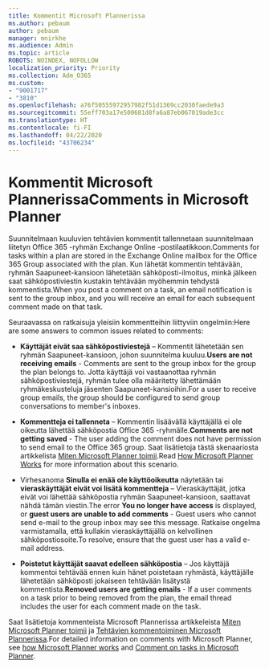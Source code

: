 ```yaml
---
title: Kommentit Microsoft Plannerissa
ms.author: pebaum
author: pebaum
manager: mnirkhe
ms.audience: Admin
ms.topic: article
ROBOTS: NOINDEX, NOFOLLOW
localization_priority: Priority
ms.collection: Adm_O365
ms.custom:
- "9001717"
- "3810"
ms.openlocfilehash: a76f50555972957982f51d1369cc2030faede9a3
ms.sourcegitcommit: 55eff703a17e500681d8fa6a87eb067019ade3cc
ms.translationtype: HT
ms.contentlocale: fi-FI
ms.lasthandoff: 04/22/2020
ms.locfileid: "43706234"
---
```

# <a name="comments-in-microsoft-planner"></a><span data-ttu-id="a2816-102">Kommentit Microsoft Plannerissa</span><span class="sxs-lookup"><span data-stu-id="a2816-102">Comments in Microsoft Planner</span></span>

<span data-ttu-id="a2816-103">Suunnitelmaan kuuluvien tehtävien kommentit tallennetaan suunnitelmaan liitetyn Office 365 -ryhmän Exchange Online -postilaatikkoon.</span><span class="sxs-lookup"><span data-stu-id="a2816-103">Comments for tasks within a plan are stored in the Exchange Online mailbox for the Office 365 Group associated with the plan.</span></span>  <span data-ttu-id="a2816-104">Kun lähetät kommentin tehtävään, ryhmän Saapuneet-kansioon lähetetään sähköposti-ilmoitus, minkä jälkeen saat sähköpostiviestin kustakin tehtävään myöhemmin tehdystä kommentista.</span><span class="sxs-lookup"><span data-stu-id="a2816-104">When you post a comment on a task, an email notification is sent to the group inbox, and you will receive an email for each subsequent comment made on that task.</span></span>

<span data-ttu-id="a2816-105">Seuraavassa on ratkaisuja yleisiin kommentteihin liittyviin ongelmiin:</span><span class="sxs-lookup"><span data-stu-id="a2816-105">Here are some answers to common issues related to comments:</span></span>

- <span data-ttu-id="a2816-106">**Käyttäjät eivät saa sähköpostiviestejä** – Kommentit lähetetään sen ryhmän Saapuneet-kansioon, johon suunnitelma kuuluu.</span><span class="sxs-lookup"><span data-stu-id="a2816-106">**Users are not receiving emails** - Comments are sent to the group inbox for the group the plan belongs to.</span></span> <span data-ttu-id="a2816-107">Jotta käyttäjä voi vastaanottaa ryhmän sähköpostiviestejä, ryhmän tulee olla määritetty lähettämään ryhmäkeskusteluja jäsenten Saapuneet-kansioihin.</span><span class="sxs-lookup"><span data-stu-id="a2816-107">For a user to receive group emails, the group should be configured to send group conversations to member's inboxes.</span></span>

- <span data-ttu-id="a2816-108">**Kommentteja ei tallenneta** – Kommentin lisäävällä käyttäjällä ei ole oikeutta lähettää sähköpostia Office 365 -ryhmälle.</span><span class="sxs-lookup"><span data-stu-id="a2816-108">**Comments are not getting saved** -  The user adding the comment does not have permission to send email to the Office 365 group.</span></span> <span data-ttu-id="a2816-109">Saat lisätietoja tästä skenaariosta artikkelista [Miten Microsoft Planner toimii](https://techcommunity.microsoft.com/t5/planner-blog/how-microsoft-planner-works/ba-p/1214736).</span><span class="sxs-lookup"><span data-stu-id="a2816-109">Read [How Microsoft Planner Works](https://techcommunity.microsoft.com/t5/planner-blog/how-microsoft-planner-works/ba-p/1214736) for more information about this scenario.</span></span>

- <span data-ttu-id="a2816-110">Virhesanoma **Sinulla ei enää ole käyttöoikeutta** näytetään tai **vieraskäyttäjät eivät voi lisätä kommentteja** – Vieraskäyttäjät, jotka eivät voi lähettää sähköpostia ryhmän Saapuneet-kansioon, saattavat nähdä tämän viestin.</span><span class="sxs-lookup"><span data-stu-id="a2816-110">The error **You no longer have access** is displayed, or **guest users are unable to add comments** - Guest users who cannot send e-mail to the group inbox may see this message.</span></span> <span data-ttu-id="a2816-111">Ratkaise ongelma varmistamalla, että kullakin vieraskäyttäjällä on kelvollinen sähköpostiosoite.</span><span class="sxs-lookup"><span data-stu-id="a2816-111">To resolve, ensure that the guest user has a valid e-mail address.</span></span>

- <span data-ttu-id="a2816-112">**Poistetut käyttäjät saavat edelleen sähköpostia** – Jos käyttäjä kommentoi tehtävää ennen kuin hänet poistetaan ryhmästä, käyttäjälle lähetetään sähköposti jokaiseen tehtävään lisätystä kommentista.</span><span class="sxs-lookup"><span data-stu-id="a2816-112">**Removed users are getting emails** -  If a user comments on a task prior to being removed from the plan, the email thread includes the user for each comment made on the task.</span></span>

<span data-ttu-id="a2816-113">Saat lisätietoja kommenteista Microsoft Plannerissa artikkeleista [Miten Microsoft Planner toimii](https://techcommunity.microsoft.com/t5/planner-blog/how-microsoft-planner-works/ba-p/1214736) ja [Tehtävien kommentoiminen Microsoft Plannerissa](https://support.microsoft.com/office/comment-on-tasks-in-microsoft-planner-fd4aedde-7785-4cd0-96ee-122fbc9140e1).</span><span class="sxs-lookup"><span data-stu-id="a2816-113">For detailed information on comments with Microsoft Planner, see [how Microsoft Planner works](https://techcommunity.microsoft.com/t5/planner-blog/how-microsoft-planner-works/ba-p/1214736) and [Comment on tasks in Microsoft Planner](https://support.microsoft.com/office/comment-on-tasks-in-microsoft-planner-fd4aedde-7785-4cd0-96ee-122fbc9140e1).</span></span>
